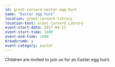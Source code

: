 ```yaml
---
id: great-cornard-easter-egg-hunt
name: "Easter egg hunt"
location: great-cornard-library
location-text: Great Cornard Library
event-start-date: 2017-04-13
event-start-time: 1400
event-end-time: 1600
breadcrumb: y
event-category: easter
---
```


Children are invited to join us for an Easter egg hunt.
